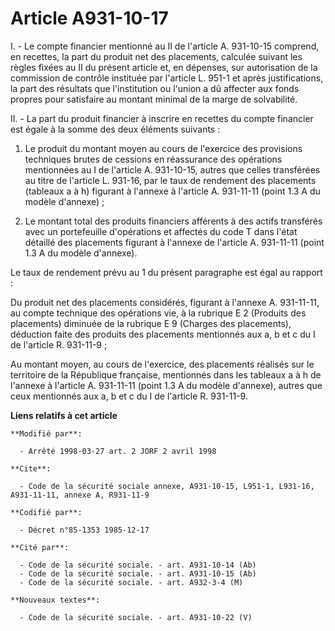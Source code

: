 # Article A931-10-17

I. - Le compte financier mentionné au II de l'article A. 931-10-15 comprend, en recettes, la part du produit net des
placements, calculée suivant les règles fixées au II du présent article et, en dépenses, sur autorisation de la commission de
contrôle instituée par l'article L. 951-1 et après justifications, la part des résultats que l'institution ou l'union a dû
affecter aux fonds propres pour satisfaire au montant minimal de la marge de solvabilité.

II. - La part du produit financier à inscrire en recettes du compte financier est égale à la somme des deux éléments
suivants :

1. Le produit du montant moyen au cours de l'exercice des provisions techniques brutes de cessions en réassurance des
opérations mentionnées au I de l'article A. 931-10-15, autres que celles transférées au titre de l'article L. 931-16, par le
taux de rendement des placements (tableaux a à h) figurant à l'annexe à l'article A. 931-11-11 (point 1.3 A du modèle
d'annexe) ;

2. Le montant total des produits financiers afférents à des actifs transférés avec un portefeuille d'opérations et affectés
du code T dans l'état détaillé des placements figurant à l'annexe de l'article A. 931-11-11 (point 1.3 A du modèle d'annexe).

Le taux de rendement prévu au 1 du présent paragraphe est égal au rapport :

Du produit net des placements considérés, figurant à l'annexe A. 931-11-11, au compte technique des opérations vie, à la
rubrique E 2 (Produits des placements) diminuée de la rubrique E 9 (Charges des placements), déduction faite des produits des
placements mentionnés aux a, b et c du I de l'article R. 931-11-9 ;

Au montant moyen, au cours de l'exercice, des placements réalisés sur le territoire de la République française, mentionnés
dans les tableaux a à h de l'annexe à l'article A. 931-11-11 (point 1.3 A du modèle d'annexe), autres que ceux mentionnés aux
a, b et c du I de l'article R. 931-11-9.

**Liens relatifs à cet article**

	**Modifié par**:

	  - Arrêté 1998-03-27 art. 2 JORF 2 avril 1998

	**Cite**:

	  - Code de la sécurité sociale annexe, A931-10-15, L951-1, L931-16, A931-11-11, annexe A, R931-11-9

	**Codifié par**:

	  - Décret n°85-1353 1985-12-17

	**Cité par**:

	  - Code de la sécurité sociale. - art. A931-10-14 (Ab)
	  - Code de la sécurité sociale. - art. A931-10-15 (Ab)
	  - Code de la sécurité sociale. - art. A932-3-4 (M)

	**Nouveaux textes**:

	  - Code de la sécurité sociale. - art. A931-10-22 (V)
